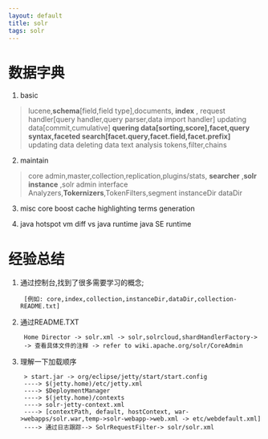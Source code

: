 ```yaml
---
layout: default
title: solr
tags: solr 
---
```

# 数据字典
1. basic

> lucene,**schema**[field,field type],documents, **index** ,
> request handler[query handler,query parser,data import handler]
updating data[commit,cumulative]
**quering data[sorting,score],facet,query syntax,faceted search[facet.query,facet.field,facet.prefix]**
updating data
deleting data
text analysis
tokens,filter,chains

2. maintain

> core admin,master,collection,replication,plugins/stats, **searcher** ,**solr instance** ,solr admin interface
Analyzers,**Tokernizers**,TokenFilters,segment
> instanceDir dataDir

3. misc
core boost cache highlighting terms generation

4. java
hotspot vm diff vs java runtime java SE runtime 

# 经验总结
1. 通过控制台,找到了很多需要学习的概念;  

        [例如: core,index,collection,instanceDir,dataDir,collection-README.txt]

2. 通过README.TXT

        Home Director -> solr.xml -> solr,solrcloud,shardHandlerFactory-> 
        -> 查看具体文件的注释 -> refer to wiki.apache.org/solr/CoreAdmin

3. 理解一下加载顺序

        > start.jar -> org/eclipse/jetty/start/start.config
        ----> $(jetty.home)/etc/jetty.xml
        ----> $DeploymentManager
        ----> $(jetty.home)/contexts
        ----> solr-jetty-context.xml
        ----> [contextPath, default, hostContext, war->webapps/solr.war,temp->solr-webapp->web.xml -> etc/webdefault.xml]
        ----> 通过日志跟踪--> SolrRequestFilter-> solr/solr.xml 


